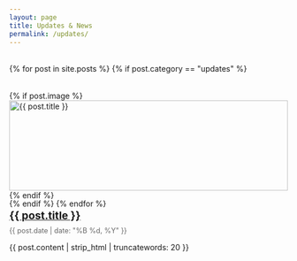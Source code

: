 ```yaml
---
layout: page
title: Updates & News
permalink: /updates/
---
```


<style>
.updates-grid {
  display: grid;
  grid-template-columns: repeat(auto-fill, minmax(300px, 1fr));
  gap: 2rem;
  margin-top: 2rem;
}
.updates-item img {
  width: 100%;
  height: auto;
  display: block;
}
.updates-item h2 {
  margin: 1rem 0 0.5rem;
  font-size: 1.2rem;
}
.updates-item time {
  color: #666;
  font-size: 0.9em;
}
</style>

<div class="updates-grid">
{% for post in site.posts %}
  {% if post.category == "updates" %}
  <article class="updates-item">
      {% if post.image %}
        <a href="{{ post.url | relative_url }}">
          <img src="{{ post.image | relative_url }}" alt="{{ post.title }}">
        </a>
      {% endif %}
      <h2><a href="{{ post.url | relative_url }}">{{ post.title }}</a></h2>
      <time>{{ post.date | date: "%B %d, %Y" }}</time>
      <p>{{ post.content | strip_html | truncatewords: 20 }}</p>
    </article>
  {% endif %}
{% endfor %}
</div>
